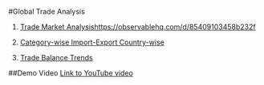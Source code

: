 #Global Trade Analysis

1. [Trade Market Analysishttps://observablehq.com/d/85409103458b232f](https://observablehq.com/d/85409103458b232f)

2. [Category-wise Import-Export Country-wise](https://observablehq.com/d/c1d9746ae17f5d76)

3. [Trade Balance Trends](https://observablehq.com/d/c7666eb87db37aff)

##Demo Video
[Link to YouTube video](https://www.youtube.com/watch?v=IjLlLyIMQno&feature=youtu.be)

